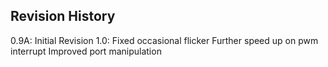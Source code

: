 Revision History
----------------

0.9A:	Initial Revision
1.0:	Fixed occasional flicker
	Further speed up on pwm interrupt
	Improved port manipulation
